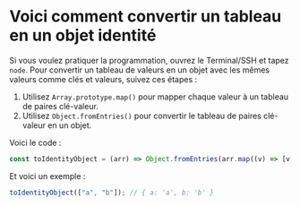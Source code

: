 # Voici comment convertir un tableau en un objet identité

Si vous voulez pratiquer la programmation, ouvrez le Terminal/SSH et tapez `node`. Pour convertir un tableau de valeurs en un objet avec les mêmes valeurs comme clés et valeurs, suivez ces étapes :

1. Utilisez `Array.prototype.map()` pour mapper chaque valeur à un tableau de paires clé-valeur.
2. Utilisez `Object.fromEntries()` pour convertir le tableau de paires clé-valeur en un objet.

Voici le code :

```js
const toIdentityObject = (arr) => Object.fromEntries(arr.map((v) => [v, v]));
```

Et voici un exemple :

```js
toIdentityObject(["a", "b"]); // { a: 'a', b: 'b' }
```
